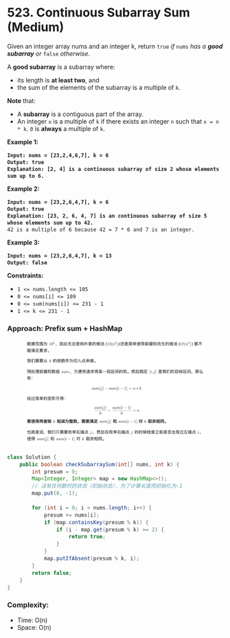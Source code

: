 # 523. Continuous Subarray Sum (Medium)

Given an integer array nums and an integer k, return `true` _if_ `nums` _has a **good subarray** or_ `false` _otherwise_.

A **good subarray** is a subarray where:

* its length is **at least two**, and
* the sum of the elements of the subarray is a multiple of `k`.

**Note** that:

* A **subarray** is a contiguous part of the array.
* An integer `x` is a multiple of `k` if there exists an integer `n` such that `x = n * k`. `0` is **always** a multiple of `k`.

**Example 1:**

<pre><code><strong>Input: nums = [23,2,4,6,7], k = 6
</strong><strong>Output: true
</strong><strong>Explanation: [2, 4] is a continuous subarray of size 2 whose elements sum up to 6.
</strong></code></pre>

**Example 2:**

<pre data-overflow="wrap"><code><strong>Input: nums = [23,2,6,4,7], k = 6
</strong><strong>Output: true
</strong><strong>Explanation: [23, 2, 6, 4, 7] is an continuous subarray of size 5 whose elements sum up to 42.
</strong>42 is a multiple of 6 because 42 = 7 * 6 and 7 is an integer.
</code></pre>

**Example 3:**

<pre><code><strong>Input: nums = [23,2,6,4,7], k = 13
</strong><strong>Output: false
</strong></code></pre>

**Constraints:**

* `1 <= nums.length <= 105`
* `0 <= nums[i] <= 109`
* `0 <= sum(nums[i]) <= 231 - 1`
* `1 <= k <= 231 - 1`



### Approach: Prefix sum + HashMap

<figure><img src="../../../../.gitbook/assets/image (1) (1) (1).png" alt="" width="563"><figcaption></figcaption></figure>

```java
class Solution {
    public boolean checkSubarraySum(int[] nums, int k) {
        int presum = 0;
        Map<Integer, Integer> map = new HashMap<>();
        // 没有任何数时的状态（初始状态），为了计算长度而初始化为-1
        map.put(0, -1);

        for (int i = 0; i < nums.length; i++) {
            presum += nums[i];
            if (map.containsKey(presum % k)) {
                if (i - map.get(presum % k) >= 2) {
                    return true;
                }
            }
            map.putIfAbsent(presum % k, i);
        }
        return false;
    }
}
```

### Complexity:

* Time: O(n)
* Space: O(n)
